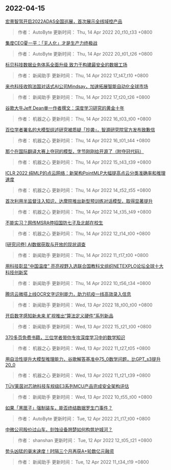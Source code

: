 
## 2022-04-15

 [宏景智驾开启2022ADAS全国巡展，首次展示全线域控产品](https://www.jiqizhixin.com/articles/2022-04-14-14)

> 作者： AutoByte  更新时间： Thu, 14 Apr 2022 20_t10_t33 +0800

 [集度CEO夏一平：「无人化」才是生产力终极战](https://www.jiqizhixin.com/articles/2022-04-14-13)

> 作者： AutoByte  更新时间： Thu, 14 Apr 2022 20_t01_t26 +0800

 [标贝科技数据业务体系全面升级 致力于构建最安全的数据工场](https://www.jiqizhixin.com/articles/2022-04-14-12)

> 作者： 新闻助手  更新时间： Thu, 14 Apr 2022 17_t47_t10 +0800

 [来也科技收购法国对话式AI公司Mindsay，加速拓展智能自动化全球市场](https://www.jiqizhixin.com/articles/2022-04-14-11)

> 作者： 新闻助手  更新时间： Thu, 14 Apr 2022 17_t20_t26 +0800

 [谷歌大牛Jeff Dean单一作者撰文：深度学习研究的黄金十年](https://www.jiqizhixin.com/articles/2022-04-14-10)

> 作者： 机器之心  更新时间： Thu, 14 Apr 2022 16_t03_t00 +0800

 [百位学者署名的大模型综述研究被质疑「抄袭」，智源研究院官方发布致歉信](https://www.jiqizhixin.com/articles/2022-04-14-9)

> 作者： 机器之心  更新时间： Thu, 14 Apr 2022 16_t01_t44 +0800

 [那个在国际翻译大赛上夺冠的模型，字节刚刚给开源了（附夺冠代码）](https://www.jiqizhixin.com/articles/2022-04-14-8)

> 作者： 机器之心  更新时间： Thu, 14 Apr 2022 15_t43_t39 +0800

 [ICLR 2022   纯MLP的点云网络：新架构PointMLP大幅提高点云分类准确率和推理速度](https://www.jiqizhixin.com/articles/2022-04-14-7)

> 作者： 机器之心  更新时间： Thu, 14 Apr 2022 14_t52_t55 +0800

 [首次利用半监督注入知识，达摩院推出新型预训练对话模型，取得显著提升](https://www.jiqizhixin.com/articles/2022-04-14-6)

> 作者： 机器之心  更新时间： Thu, 14 Apr 2022 14_t35_t49 +0800

 [不能实习？网传MSRA停招国防七子及北邮在校生](https://www.jiqizhixin.com/articles/2022-04-14-5)

> 作者： 机器之心  更新时间： Thu, 14 Apr 2022 12_t14_t00 +0800

 [[研究问卷] AI数据获取与开放的现状调查](https://www.jiqizhixin.com/articles/2022-04-14-4)

> 作者： 新闻助手  更新时间： Thu, 14 Apr 2022 11_t17_t00 +0800

 [用科技彰显“中国温度” 亮亮视野入选联合国教科文组织NETEXPLO论坛全球十大科技创新奖](https://www.jiqizhixin.com/articles/2022-04-14-3)

> 作者： 新闻助手  更新时间： Thu, 14 Apr 2022 10_t56_t34 +0800

 [腾讯云微搭上线OCR文字识别能力，助力抗疫一线高效录入信息](https://www.jiqizhixin.com/articles/2022-04-13-6)

> 作者： 新闻助手  更新时间： Wed, 13 Apr 2022 18_t00_t00 +0800

 [开启数字感知新未来 旷视推出“算法定义硬件”系列新品](https://www.jiqizhixin.com/articles/2022-04-13-5)

> 作者： 新闻助手  更新时间： Wed, 13 Apr 2022 15_t21_t00 +0800

 [370多页免费书籍，三位学者带你专攻深度学习中的数学知识](https://www.jiqizhixin.com/articles/2022-04-13-4)

> 作者： 机器之心  更新时间： Wed, 13 Apr 2022 11_t27_t05 +0800

 [用自洽性提升大模型推理能力，谷歌解答基准中75_0数学问题，比GPT_s3提升20_0](https://www.jiqizhixin.com/articles/2022-04-13-3)

> 作者： 机器之心  更新时间： Wed, 13 Apr 2022 11_t21_t39 +0800

 [TÜV莱茵对芯驰科技车规级E3系列MCU产品完成安全架构评估](https://www.jiqizhixin.com/articles/2022-04-13-2)

> 作者： 新闻助手  更新时间： Wed, 13 Apr 2022 10_t55_t00 +0800

 [如果「黑匣子」强制装车，能否终结数据罗生门事件？](https://www.jiqizhixin.com/articles/2022-04-12-5)

> 作者： AutoByte  更新时间： Tue, 12 Apr 2022 21_t17_t00 +0800

 [中微公司股价过山车，刻蚀设备翘楚如何构筑护城河？](https://www.jiqizhixin.com/articles/2022-04-12-4)

> 作者： shanshan  更新时间： Tue, 12 Apr 2022 12_t05_t21 +0800

 [势头凶猛的毫末速度！时隔三个月再获A+轮数亿元融资](https://www.jiqizhixin.com/articles/2022-04-12-3)

> 作者： 新闻助手  更新时间： Tue, 12 Apr 2022 11_t34_t19 +0800
